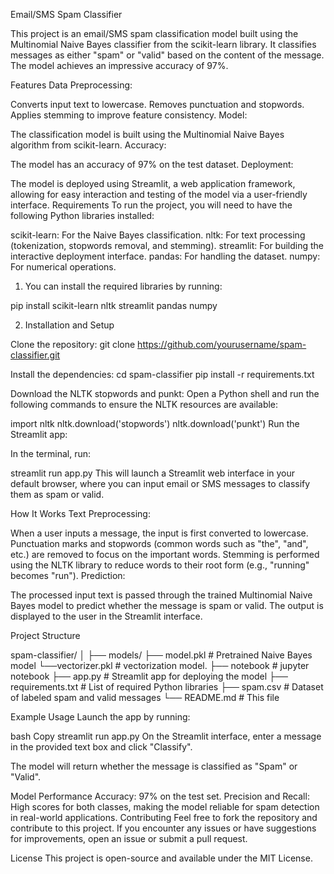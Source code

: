 Email/SMS Spam Classifier

This project is an email/SMS spam classification model built using the Multinomial Naive Bayes classifier from the scikit-learn library. It classifies messages as either "spam" or "valid" based on the content of the message. The model achieves an impressive accuracy of 97%.

Features
Data Preprocessing:

Converts input text to lowercase.
Removes punctuation and stopwords.
Applies stemming to improve feature consistency.
Model:

The classification model is built using the Multinomial Naive Bayes algorithm from scikit-learn.
Accuracy:

The model has an accuracy of 97% on the test dataset.
Deployment:

The model is deployed using Streamlit, a web application framework, allowing for easy interaction and testing of the model via a user-friendly interface.
Requirements
To run the project, you will need to have the following Python libraries installed:

scikit-learn: For the Naive Bayes classification.
nltk: For text processing (tokenization, stopwords removal, and stemming).
streamlit: For building the interactive deployment interface.
pandas: For handling the dataset.
numpy: For numerical operations.

1. You can install the required libraries by running:

pip install scikit-learn nltk streamlit pandas numpy

2. Installation and Setup

Clone the repository:
git clone https://github.com/yourusername/spam-classifier.git


Install the dependencies:
cd spam-classifier
pip install -r requirements.txt

Download the NLTK stopwords and punkt:
Open a Python shell and run the following commands to ensure the NLTK resources are available:

import nltk
nltk.download('stopwords')
nltk.download('punkt')
Run the Streamlit app:

In the terminal, run:

streamlit run app.py
This will launch a Streamlit web interface in your default browser, where you can input email or SMS messages to classify them as spam or valid.

How It Works
Text Preprocessing:

When a user inputs a message, the input is first converted to lowercase.
Punctuation marks and stopwords (common words such as "the", "and", etc.) are removed to focus on the important words.
Stemming is performed using the NLTK library to reduce words to their root form (e.g., "running" becomes "run").
Prediction:

The processed input text is passed through the trained Multinomial Naive Bayes model to predict whether the message is spam or valid.
The output is displayed to the user in the Streamlit interface.

Project Structure

spam-classifier/
│
├── models/
    ├── model.pkl        # Pretrained Naive Bayes model
    └──vectorizer.pkl    # vectorization model.
├── notebook             # jupyter notebook
├── app.py               # Streamlit app for deploying the model
├── requirements.txt     # List of required Python libraries
├── spam.csv        # Dataset of labeled spam and valid messages
└── README.md            # This file

Example Usage
Launch the app by running:

bash
Copy
streamlit run app.py
On the Streamlit interface, enter a message in the provided text box and click "Classify".

The model will return whether the message is classified as "Spam" or "Valid".

Model Performance
Accuracy: 97% on the test set.
Precision and Recall: High scores for both classes, making the model reliable for spam detection in real-world applications.
Contributing
Feel free to fork the repository and contribute to this project. If you encounter any issues or have suggestions for improvements, open an issue or submit a pull request.

License
This project is open-source and available under the MIT License.

